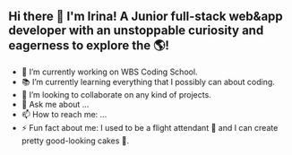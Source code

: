 ## Hi there 👋 I'm Irina! A Junior full-stack web&app developer with an unstoppable curiosity and eagerness to explore the 🌎!

- 🔭 I’m currently working on WBS Coding School.
- 📚 I’m currently learning everything that I possibly can about coding.
- 💼 I’m looking to collaborate on any kind of projects.
- 💬 Ask me about ...
- 📫 How to reach me: ...
- ⚡ Fun fact about me: I used to be a flight attendant 🛫 and I can create pretty good-looking cakes 🎂.

